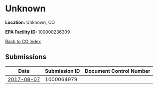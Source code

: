 # Unknown

**Location:** Unknown, CO

**EPA Facility ID:** 100000236309

[Back to CO Index](../../index.md)

## Submissions

| Date | Submission ID | Document Control Number |
|------|--------------|-------------------------|
| [2017-08-07](submissions/1000064979.md) | 1000064979 |  |
